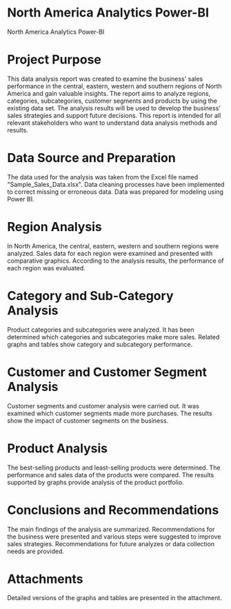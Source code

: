 # North America Analytics Power-BI
 North America Analytics Power-BI
# Project Purpose
This data analysis report was created to examine the business' sales performance in the central, eastern, western and southern regions of North America and gain valuable insights. The report aims to analyze regions, categories, subcategories, customer segments and products by using the existing data set. The analysis results will be used to develop the business' sales strategies and support future decisions. This report is intended for all relevant stakeholders who want to understand data analysis methods and results.

# Data Source and Preparation
The data used for the analysis was taken from the Excel file named "Sample_Sales_Data.xlsx".
Data cleaning processes have been implemented to correct missing or erroneous data.
Data was prepared for modeling using Power BI.
# Region Analysis
In North America, the central, eastern, western and southern regions were analyzed.
Sales data for each region were examined and presented with comparative graphics.
According to the analysis results, the performance of each region was evaluated.
# Category and Sub-Category Analysis
Product categories and subcategories were analyzed.
It has been determined which categories and subcategories make more sales.
Related graphs and tables show category and subcategory performance.
# Customer and Customer Segment Analysis
Customer segments and customer analysis were carried out.
It was examined which customer segments made more purchases.
The results show the impact of customer segments on the business.
# Product Analysis
The best-selling products and least-selling products were determined.
The performance and sales data of the products were compared.
The results supported by graphs provide analysis of the product portfolio.
# Conclusions and Recommendations
The main findings of the analysis are summarized.
Recommendations for the business were presented and various steps were suggested to improve sales strategies.
Recommendations for future analyzes or data collection needs are provided.
# Attachments
Detailed versions of the graphs and tables are presented in the attachment.
